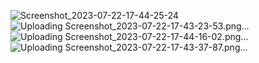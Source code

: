 ![Screenshot_2023-07-22-17-44-25-24](https://github.com/fadyZaherEng/Drawing_app/assets/60519197/4d88942e-3c8c-47cb-9e67-a4b231ea3937)
![Uploading Screenshot_2023-07-22-17-43-23-53.png…]()
![Uploading Screenshot_2023-07-22-17-44-16-02.png…]()
![Uploading Screenshot_2023-07-22-17-43-37-87.png…]()
